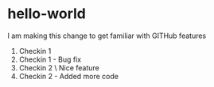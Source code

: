# hello-world

I am making this change to get familiar with GITHub features

1. Checkin 1
2. Checkin 1 - Bug fix
3. Checkin 2 \\ Nice feature
4. Checkin 2 - Added more code
